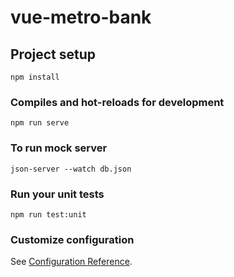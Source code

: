 # vue-metro-bank

## Project setup
```
npm install
```

### Compiles and hot-reloads for development
```
npm run serve
```

### To run mock server
```
json-server --watch db.json
```

### Run your unit tests
```
npm run test:unit
```

### Customize configuration
See [Configuration Reference](https://cli.vuejs.org/config/).
